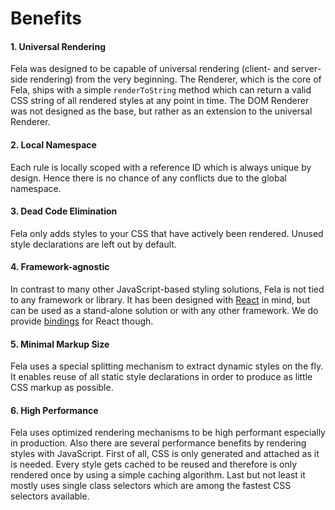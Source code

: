 # Benefits

#### 1. Universal Rendering
Fela was designed to be capable of universal rendering (client- and server-side rendering) from the very beginning. The Renderer, which is the core of Fela, ships with a simple `renderToString` method which can return a valid CSS string of all rendered styles at any point in time. The DOM Renderer was not designed as the base, but rather as an extension to the universal Renderer.

#### 2. Local Namespace
Each rule is locally scoped with a reference ID which is always unique by design. Hence there is no chance of any conflicts due to the global namespace.

#### 3. Dead Code Elimination
Fela only adds styles to your CSS that have actively been rendered. Unused style declarations are left out by default.

#### 4. Framework-agnostic
In contrast to many other JavaScript-based styling solutions, Fela is not tied to any framework or library. It has been designed with [React](https://facebook.github.io/react/) in mind, but can be used as a stand-alone solution or with any other framework. We do provide [bindings](https://github.com/rofrischmann/fela/tree/master/packages/react-fela) for React though.

#### 5. Minimal Markup Size
Fela uses a special splitting mechanism to extract dynamic styles on the fly. It enables reuse of all static style declarations in order to produce as little CSS markup as possible.

#### 6. High Performance
Fela uses optimized rendering mechanisms to be high performant especially in production. Also there are several performance benefits by rendering styles with JavaScript. First of all, CSS is only generated and attached as it is needed. Every style gets cached to be reused and therefore is only rendered once by using a simple caching algorithm. Last but not least it mostly uses single class selectors which are among the fastest CSS selectors available.
